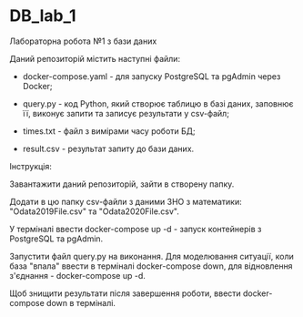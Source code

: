 # DB_lab_1

Лабораторна робота №1 з бази даних


Даний репозиторій містить наступні файли:

- docker-compose.yaml - для запуску PostgreSQL та pgAdmin через Docker;

- query.py - код Python, який створює таблицю в базі даних, заповнює її, виконує запити та записує результати у csv-файл;

- times.txt - файл з вимірами часу роботи БД;

- result.csv - результат запиту до бази даних.



Інструкція:

Завантажити даний репозиторій, зайти в створену папку.

Додати в цю папку csv-файли з даними ЗНО з математики: "Odata2019File.csv" та "Odata2020File.csv".

У терміналі ввести docker-compose up -d - запуск контейнерів з PostgreSQL та pgAdmin.

Запустити файл query.py на виконання. Для моделювання ситуації, коли база "впала" ввести в терміналі docker-compose down, для відновлення з'єднання - docker-compose up -d.

Щоб знищити результати після завершення роботи, ввести docker-compose down в терміналі.
